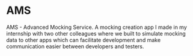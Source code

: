 # AMS
AMS - Advanced Mocking Service. A mocking creation app I made in my internship with two other colleagues where we built to simulate mocking data to other apps which can facilitate development and make communication easier between developers and testers. 
